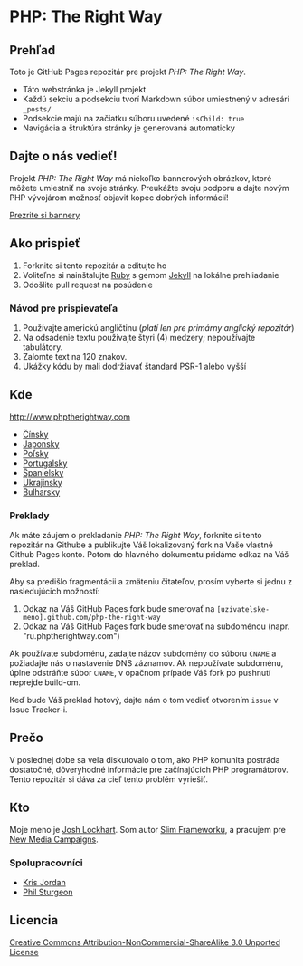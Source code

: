 # PHP: The Right Way

## Prehľad

Toto je GitHub Pages repozitár pre projekt _PHP: The Right Way_.

* Táto webstránka je Jekyll projekt
* Každú sekciu a podsekciu tvorí Markdown súbor umiestnený v adresári `_posts/`
* Podsekcie majú na začiatku súboru uvedené `isChild: true`
* Navigácia a štruktúra stránky je generovaná automaticky

## Dajte o nás vedieť!

Projekt _PHP: The Right Way_ má niekoľko bannerových obrázkov, ktoré môžete umiestniť na svoje stránky. Preukážte svoju podporu a dajte novým PHP vývojárom možnosť objaviť kopec dobrých informácií!

[Prezrite si bannery](http://www.phptherightway.com/banners.html)

## Ako prispieť

1. Forknite si tento repozitár a editujte ho
2. Voliteľne si nainštalujte [Ruby](https://rvm.io/rvm/install/) s gemom [Jekyll](https://github.com/mojombo/jekyll/) na lokálne prehliadanie
3. Odošlite pull request na posúdenie

### Návod pre prispievateľa

1. Používajte americkú angličtinu (*platí len pre primárny anglický repozitár*)
2. Na odsadenie textu používajte štyri (4) medzery; nepoužívajte tabulátory.
3. Zalomte text na 120 znakov.
4. Ukážky kódu by mali dodržiavať štandard PSR-1 alebo vyšší

## Kde

<http://www.phptherightway.com>

* [Čínsky](http://wulijun.github.com/php-the-right-way)
* [Japonsky](http://ja.phptherightway.com)
* [Poľsky](http://pl.phptherightway.com/)
* [Portugalsky](http://br.phptherightway.com/)
* [Španielsky](http://es.phptherightway.com)
* [Ukrajinsky](http://iflista.github.com/php-the-right-way/)
* [Bulharsky](http://bg.phptherightway.com/)

### Preklady

Ak máte záujem o prekladanie _PHP: The Right Way_, forknite si tento repozitár na Githube a publikujte Váš lokalizovaný fork na Vaše vlastné Github Pages konto. Potom do hlavného dokumentu pridáme odkaz na Váš preklad.

Aby sa predišlo fragmentácii a zmäteniu čitateľov, prosím vyberte si jednu z nasledujúcich možností:

1. Odkaz na Váš GitHub Pages fork bude smerovať na `[uzivatelske-meno].github.com/php-the-right-way`
2. Odkaz na Váš GitHub Pages fork bude smerovať na subdoménou (napr. "ru.phptherightway.com")

Ak používate subdoménu, zadajte názov subdomény do súboru `CNAME` a požiadajte nás o nastavenie DNS záznamov. Ak nepoužívate subdoménu, úplne odstráňte súbor `CNAME`, v opačnom prípade Váš fork po pushnutí neprejde build-om.

Keď bude Váš preklad hotový, dajte nám o tom vedieť otvorením `issue` v Issue Tracker-i.

## Prečo

V poslednej dobe sa veľa diskutovalo o tom, ako PHP komunita postráda dostatočné, dôveryhodné informácie pre začínajúcich PHP programátorov. Tento repozitár si dáva za cieľ tento problém vyriešiť. 

## Kto

Moje meno je [Josh Lockhart](http://twitter.com/codeguy). Som autor [Slim Frameworku](http://www.slimframework.com/), a pracujem pre [New Media Campaigns](http://www.newmediacampaigns.com/).

### Spolupracovníci

* [Kris Jordan](http://krisjordan.com/)
* [Phil Sturgeon](http://philsturgeon.co.uk/)

## Licencia

[Creative Commons Attribution-NonCommercial-ShareAlike 3.0 Unported License](http://creativecommons.org/licenses/by-nc-sa/3.0/)
